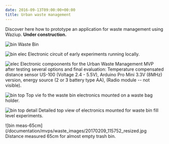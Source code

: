 ```yaml
---
date: 2016-09-13T09:00:00+00:00
title: Urban waste management
---
```


Discover here how to prototype an application for waste management using Waziup. 
**Under construction.**

![bin](/documentation/mvps/waste_images/waste_bin.jpg)
Waste Bin

![bin elec](/documentation/mvps/waste_images/waste_bin_elec.jpg)
Electronic circuit of early experiments running locally.

![elec](/documentation/mvps/waste_images/20170208_163157_resized.jpg)
Electronic compoonents for the Urban Waste Management MVP after testing several options and final evaluation: Temperature compensated distance sensor US-100 (Voltage 2.4 - 5.5V), Arduino Pro Mini 3.3V (8MHz) version, energy source (2 or 3 battery type AA), (Radio module -- not visible).

![bin top](/documentation/mvps/waste_images/20170209_115554_resized.jpg)
Top vie fo the waste bin electronics mounted on a waste bag holder.

![bin top detail](/documentation/mvps/waste_images/20170209_115600_resized.jpg)
Detailed top view of electronics mounted for waste bin fill level experiments.

![bin meas-65cm](/documentation/mvps/waste_images/20170209_115752_resized.jpg
Distance measured 65cm for almost empty trash bin.









